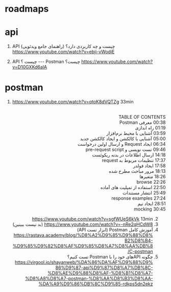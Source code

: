 # roadmaps

# api
1) API چیست و چه کاربردی دارد؟ (راهنمای جامع ویدئویی)
https://www.youtube.com/watch?v=ebji-vWodiE

2) API چیست ؟ --- Postman چیست؟
https://www.youtube.com/watch?v=D10GXKd6alA



# postman 
1) https://www.youtube.com/watch?v=qtoK8dVQTZg         33min 
<div style='direction:rtl;'>
<br/>  TABLE OF CONTENTS 
<br/>00:38 معرفی Postman 
<br/> 01:19  راه اندازی
<br/> 03:59   آشنایی با محیط نرم‌افزار
<br/> 05:00   آشنایی با کالکشن و ایجاد کالکشن جدید
<br/> 06:34 ایجاد Request  و ارسال اولین درخواست
<br/>09:46 تست نویسی و pre-request script
<br/>14:18 ارسال اطلاعات در بدنه ریکوئست
<br/>17:37 تنظیمات مربوط به request
<br/>17:58 ایجاد فولدر
<br/>18:13 مرور مباحث مطرح شده
<br/>18:26 متغیرها
<br/>22:26 browse
<br/>22:50 استفاده از تمپلیت های آماده
<br/>25:49 انتشار مستندات
<br/>27:24 response examples
<br/>28:51 ایجاد تیم
<br/>30:45 mocking





2) https://www.youtube.com/watch?v=sgfWUeS6kVk    13min
3) https://www.youtube.com/watch?v=-nRe2qHCdW8   (بد نیست ببینین)
4) آموزش کامل Postman (ابزار تست API)
https://rastava.academy/blog/%D8%A2%D9%85%D9%88%D8%B2%D8%B4-%D9%85%D9%82%D8%AF%D9%85%D8%A7%D8%AA%DB%8C-postman/
6) چگونه APIهای خود را با Postman تست کنیم؟
https://virgool.io/shayanweb/%DA%86%DA%AF%D9%88%D9%86%D9%87-api%D9%87%D8%A7%DB%8C-%D8%AE%D9%88%D8%AF-%D8%B1%D8%A7-%D8%A8%D8%A7-postman-%D8%AA%D8%B3%D8%AA-%DA%A9%D9%86%DB%8C%D9%85-rdkps5dn2ekz
</div>
